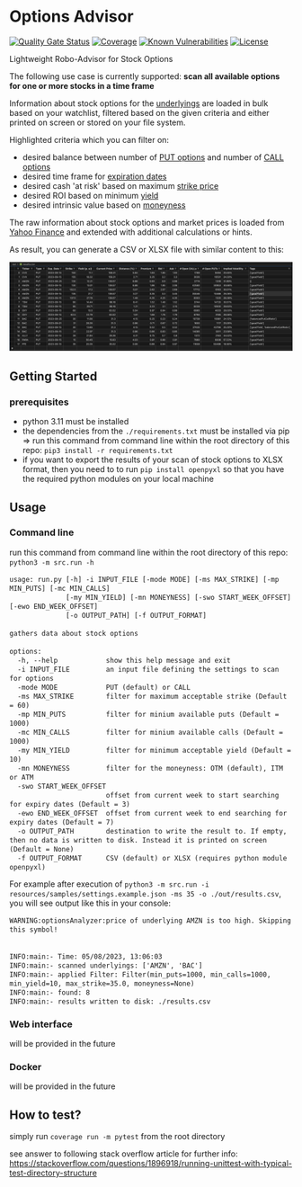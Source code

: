 # Options Advisor

[![Quality Gate Status](https://sonarcloud.io/api/project_badges/measure?project=d-lopes_options-advisor&metric=alert_status)](https://sonarcloud.io/summary/new_code?id=d-lopes_options-advisor) [![Coverage](https://sonarcloud.io/api/project_badges/measure?project=d-lopes_options-advisor&metric=coverage)](https://sonarcloud.io/summary/overall?id=d-lopes_options-advisor) [![Known Vulnerabilities](https://snyk.io/test/github/d-lopes/options-advisor/badge.svg)](<https://snyk.io/test/github/d-lopes/options-advisor>) [![License](https://img.shields.io/badge/license-MPL--2.0-blue.svg)](https://mozilla.org/MPL/2.0)

Lightweight Robo-Advisor for Stock Options

The following use case is currently supported: **scan all available options for one or more stocks in a time frame**

Information about stock options for the [underlyings](<https://www.investopedia.com/terms/u/underlying.asp>) are loaded in bulk based on your watchlist, filtered based on the given criteria and either printed on screen or stored on your file system.

Highlighted criteria which you can filter on:

- desired balance between number of [PUT options](<https://www.investopedia.com/terms/p/putoption.asp>) and   number of [CALL options](<https://www.investopedia.com/terms/c/calloption.asp>)
- desired time frame for [expiration dates](<https://www.investopedia.com/terms/e/expirationdate.asp>)
- desired cash 'at risk' based on maximum [strike price](<https://www.investopedia.com/terms/s/strikeprice.asp>)
- desired ROI based on minimum [yield](<https://www.investopedia.com/terms/y/yield.asp>)
- desired intrinsic value based on [moneyness](<https://www.investopedia.com/terms/m/moneyness.asp>)

The raw information about stock options and market prices is loaded from [Yahoo Finance](https://finance.yahoo.com/) and extended with additional calculations or hints.

As result, you can generate a CSV or XLSX file with similar content to this:

![example result](./doc/media/example-result.png "Example Result")

## Getting Started

### prerequisites

- python 3.11 must be installed
- the dependencies from the `./requirements.txt` must be installed via pip
    => run this command from command line within the root directory of this repo: `pip3 install -r requirements.txt`
- if you want to export the results of your scan of stock options to XLSX format, then you need to to run `pip install openpyxl` so that you have the required python modules on your local machine

## Usage

### Command line

run this command from command line within the root directory of this repo: `python3 -m src.run -h`

```console
usage: run.py [-h] -i INPUT_FILE [-mode MODE] [-ms MAX_STRIKE] [-mp MIN_PUTS] [-mc MIN_CALLS]
              [-my MIN_YIELD] [-mn MONEYNESS] [-swo START_WEEK_OFFSET] [-ewo END_WEEK_OFFSET]
              [-o OUTPUT_PATH] [-f OUTPUT_FORMAT]

gathers data about stock options

options:
  -h, --help            show this help message and exit
  -i INPUT_FILE         an input file defining the settings to scan for options
  -mode MODE            PUT (default) or CALL
  -ms MAX_STRIKE        filter for maximum acceptable strike (Default = 60)
  -mp MIN_PUTS          filter for minium available puts (Default = 1000)
  -mc MIN_CALLS         filter for minium available calls (Default = 1000)
  -my MIN_YIELD         filter for minimum acceptable yield (Default = 10)
  -mn MONEYNESS         filter for the moneyness: OTM (default), ITM or ATM
  -swo START_WEEK_OFFSET
                        offset from current week to start searching for expiry dates (Default = 3)
  -ewo END_WEEK_OFFSET  offset from current week to end searching for expiry dates (Default = 7)
  -o OUTPUT_PATH        destination to write the result to. If empty, then no data is written to disk. Instead it is printed on screen (Default = None)
  -f OUTPUT_FORMAT      CSV (default) or XLSX (requires python module openpyxl)
```

For example after execution of `python3 -m src.run -i resources/samples/settings.example.json -ms 35 -o ./out/results.csv`, you will see output like this in your console:

```console
WARNING:optionsAnalyzer:price of underlying AMZN is too high. Skipping this symbol!


INFO:main:- Time: 05/08/2023, 13:06:03
INFO:main:- scanned underlyings: ['AMZN', 'BAC']
INFO:main:- applied Filter: Filter(min_puts=1000, min_calls=1000, min_yield=10, max_strike=35.0, moneyness=None)
INFO:main:- found: 8
INFO:main:- results written to disk: ./results.csv
```

### Web interface

will be provided in the future

### Docker

will be provided in the future

## How to test?

simply run `coverage run -m pytest` from the root directory

see answer to following stack overflow article for further info: <https://stackoverflow.com/questions/1896918/running-unittest-with-typical-test-directory-structure>
